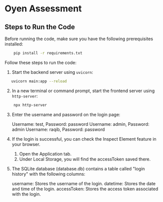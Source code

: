 # Oyen Assessment

## Steps to Run the Code

Before running the code, make sure you have the following prerequisites installed:

```bash
    pip install -r requirements.txt
```

Follow these steps to run the code:

1. Start the backend server using `uvicorn`:
   
```bash
   uvicorn main:app --reload
```

2. In a new terminal or command prompt, start the frontend server using `http-server`:
    
```bash
    npx http-server
```

3. Enter the username and password on the login page:

    Username: test, Password: password
    Username: admin, Password: admin
    Username: raqib, Password: password

4. If the login is successful, you can check the Inspect Element feature in your browser.

    1. Open the Application tab.
    2. Under Local Storage, you will find the accessToken saved there.

5. The SQLite database (database.db) contains a table called "login history" with the following columns:

    username: Stores the username of the login.
    datetime: Stores the date and time of the login.
    accessToken: Stores the access token associated with the login.
